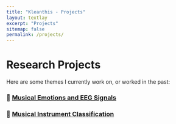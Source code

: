 ```yaml
---
title: "Kleanthis - Projects"
layout: textlay
excerpt: "Projects"
sitemap: false
permalink: /projects/
---
```


# Research Projects

Here are some themes I currently work on, or worked in the past:

### 🧠 [Musical Emotions and EEG Signals](https://klean2050.github.io/eeg_music.html)
### 🎷 [Musical Instrument Classification](https://klean2050.github.io/mic.html)
